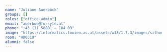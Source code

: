 ```yaml
---
name: "Juliane Auerböck"
groups: []
roles: ["office-admin"]
email: "auerboe@forsyte.at"
phone: "+43 (1) 58801 – 184 03"
image: "https://informatics.tuwien.ac.at/assets/w18/1.7.3/images/silhouette.svg"
room: "HD0319"
alumni: false
---
```


<!--
Your custom content goes here.
-->